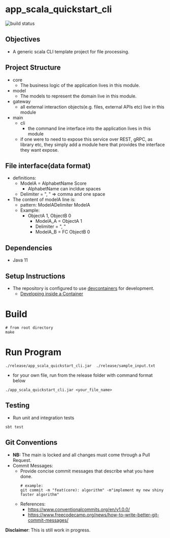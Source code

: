 # app_scala_quickstart_cli
![build status](https://github.com/praisetompane-utilities/app_scala_quickstart_cli/actions/workflows/app_scala_quickstart_cli.yaml/badge.svg) <br>

## Objectives
- A generic scala CLI template project for file processing.

## Project Structure
- core
  - The business logic of the application lives in this module.
- model
  - The models to represent the domain live in this module.
- gateway
  - all external interaction objects(e.g. files, external APIs etc) live in this module
- main
  - cli
    - the command line interface into the application lives in this module
  - if one were to need to expose this service over REST, gRPC, as library etc, they simply add a module here that provides the interface they want expose.

## File interface(data format)
  - definitions:
    - ModelA = AlphabetName Score
      - AlphabetName can incldue spaces
    - Delimiter = ", " => comma and one space
  - The content of modelA line is:
    - pattern: ModelADelimiter ModelA
    - Example:
      - ObjectA 1, ObjectB 0
        - ModelA_A = ObjectA 1
        - Delimiter = ", "
        - ModelA_B = FC ObjectB 0

## Dependencies
- Java 11

## Setup Instructions
- The repository is configured to use [devcontainers](https://containers.dev) for development.
    - [Developing inside a Container](https://code.visualstudio.com/docs/devcontainers/containers)

# Build
```shell
# from root directory
make
```

# Run Program
```shell
./release/app_scala_quickstart_cli.jar  ./release/sample_input.txt
```

- for your own file, run from the release folder with command format below
```
./app_scala_quickstart_cli.jar <your_file_name>
```

## Testing
- Run unit and integration tests
```
sbt test
```

## Git Conventions
- **NB:** The main is locked and all changes must come through a Pull Request.
- Commit Messages:
    - Provide concise commit messages that describe what you have done.
        ```shell
        # example:
        git commit -m "feat(core): algorithm" -m"implement my new shiny faster algorithm"
        ```
    - References:
        - https://www.conventionalcommits.org/en/v1.0.0/
        - https://www.freecodecamp.org/news/how-to-write-better-git-commit-messages/


**Disclaimer**: This is still work in progress.
